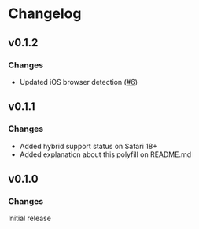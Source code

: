 # Changelog

## v0.1.2

### Changes

- Updated iOS browser detection ([#6](https://github.com/MasterKale/webauthn-polyfills/pull/6))

## v0.1.1

### Changes

- Added hybrid support status on Safari 18+
- Added explanation about this polyfill on README.md

## v0.1.0

### Changes

Initial release
